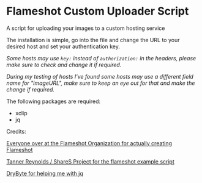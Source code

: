 # Flameshot Custom Uploader Script
A script for uploading your images to a custom hosting service

The installation is simple, go into the file and change the URL to your desired host and set your authentication key.

*Some hosts may use `key:` instead of `authorization:` in the headers, please make sure to check and change it if required.*

*During my testing of hosts I've found some hosts may use a different field name for "imageURL", make sure to keep an eye out for that and make the change if required.*

The following packages are required:
* xclip
* jq





Credits:

[Everyone over at the Flameshot Organization for actually creating Flameshot](https://flameshot.org/)

[Tanner Reynolds / ShareS Project for the flameshot example script](https://github.com/TannerReynolds/ShareX-Upload-Server)

[DryByte for helping me with jq](https://github.com/DryByte)
